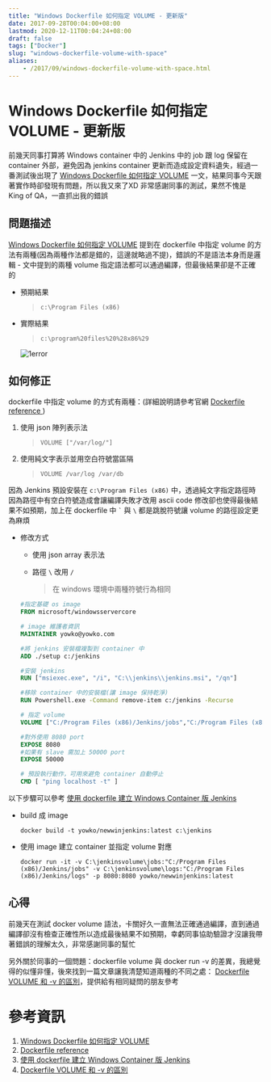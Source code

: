 ```yaml
---
title: "Windows Dockerfile 如何指定 VOLUME - 更新版"
date: 2017-09-28T00:04:00+08:00
lastmod: 2020-12-11T00:04:24+08:00
draft: false
tags: ["Docker"]
slug: "windows-dockerfile-volume-with-space"
aliases:
    - /2017/09/windows-dockerfile-volume-with-space.html
---
```

# Windows Dockerfile 如何指定 VOLUME - 更新版
前幾天同事打算將 Windows container 中的 Jenkins 中的 job 跟 log 保留在 container 外部，避免因為 jenkins container 更新而造成設定資料遺失，經過一番測試後出現了 [Windows Dockerfile 如何指定 VOLUME](/2017/09/windows-dockerfile-volume.html) 一文，結果同事今天跟著實作時卻發現有問題，所以我又來了XD 非常感謝同事的測試，果然不愧是 King of QA，一直抓出我的錯誤

## 問題描述

[Windows Dockerfile 如何指定 VOLUME](/2017/09/windows-dockerfile-volume.html) 提到在 dockerfile 中指定 volume 的方法有兩種(因為兩種作法都是錯的，這邊就略過不提)，錯誤的不是語法本身而是邏輯 - 文中提到的兩種 volume 指定語法都可以通過編譯，但最後結果卻是不正確的

*   預期結果

    > `c:\Program Files (x86)`

*   實際結果

    > `c:\program%20files%20%28x86%29`

    ![1error](https://user-images.githubusercontent.com/3851540/30923800-78f6164a-a3df-11e7-9ad8-750718451cfb.png)

## 如何修正

dockerfile 中指定 volume 的方式有兩種：(詳細說明請參考官網 [Dockerfile reference ](https://docs.docker.com/engine/reference/builder/#volume))

1.  使用 json 陣列表示法

    > `VOLUME ["/var/log/"]`

2.  使用純文字表示並用空白符號當區隔

    > `VOLUME /var/log /var/db`

因為 Jenkins 預設安裝在 `c:\Program Files (x86)` 中，透過純文字指定路徑時因為路徑中有空白符號造成會讓編譯失敗才改用 ascii code 修改卻也使得最後結果不如預期，加上在 dockerfile 中 <code>`</code> 與 <code>\\</code> 都是跳脫符號讓 volume 的路徑設定更為麻煩

*   修改方式
    *   使用 json array 表示法
    *   路徑 `\` 改用 `/`

        > 在 windows 環境中兩種符號行為相同

    ```dockerfile
    #指定基礎 os image
    FROM microsoft/windowsservercore

    # image 維護者資訊
    MAINTAINER yowko@yowko.com

    #將 jenkins 安裝檔複製到 container 中
    ADD ./setup c:/jenkins

    #安裝 jenkins
    RUN ["msiexec.exe", "/i", "C:\\jenkins\\jenkins.msi", "/qn"]

    #移除 container 中的安裝檔(讓 image 保持乾淨)
    RUN Powershell.exe -Command remove-item c:/jenkins -Recurse

    # 指定 volume
    VOLUME ["C:/Program Files (x86)/Jenkins/jobs","C:/Program Files (x86)/Jenkins/logs"]

    #對外使用 8080 port
    EXPOSE 8080  
    #如果有 slave 需加上 50000 port
    EXPOSE 50000

    # 預設執行動作，可用來避免 container 自動停止
    CMD [ "ping localhost -t" ]
    ```

以下步驟可以參考 [使用 dockerfile 建立 Windows Container 版 Jenkins](/2017/08/dockerfile-windows-container-jenkins.html)

*   build 成 image

    ```
    docker build -t yowko/newwinjenkins:latest c:\jenkins
    ```

*   使用 image 建立 container 並指定 volume 對應

    ```
    docker run -it -v C:\jenkinsvolume\jobs:"C:/Program Files (x86)/Jenkins/jobs" -v C:\jenkinsvolume\logs:"C:/Program Files (x86)/Jenkins/logs" -p 8080:8080 yowko/newwinjenkins:latest
    ```

## 心得

前幾天在測試 docker volume 語法，卡關好久一直無法正確通過編譯，直到通過編譯卻沒有檢查正確性所以造成最後結果不如預期，幸虧同事協助驗證才沒讓我帶著錯誤的理解太久，非常感謝同事的幫忙

另外關於同事的一個問題：dockerfile volume 與 docker run -v 的差異，我總覺得的似懂非懂，後來找到一篇文章讓我清楚知道兩種的不同之處： [Dockerfile VOLUME 和 -v 的區別](http://elickzhao.github.io/2016/04/Dockerfile%20VOLUME%20%E5%92%8C%20-v%20%E7%9A%84%E5%8C%BA%E5%88%AB/)，提供給有相同疑問的朋友參考

# 參考資訊

1.  [Windows Dockerfile 如何指定 VOLUME](/2017/09/windows-dockerfile-volume.html)
2.  [Dockerfile reference ](https://docs.docker.com/engine/reference/builder/#volume)
3.  [使用 dockerfile 建立 Windows Container 版 Jenkins](/2017/08/dockerfile-windows-container-jenkins.html)
4.  [Dockerfile VOLUME 和 -v 的區別](http://elickzhao.github.io/2016/04/Dockerfile%20VOLUME%20%E5%92%8C%20-v%20%E7%9A%84%E5%8C%BA%E5%88%AB/)
